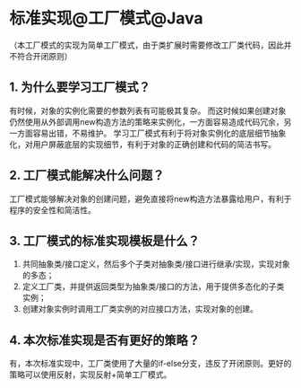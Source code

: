 # 标准实现@工厂模式@Java
（本工厂模式的实现为简单工厂模式，由于类扩展时需要修改工厂类代码，因此并不符合开闭原则）     
## 1. 为什么要学习工厂模式？
有时候，对象的实例化需要的参数列表有可能极其复杂。
而这时候如果创建对象仍然使用从外部调用new构造方法的策略来实例化，一方面容易造成代码冗余，另一方面容易出错，不易维护。
学习工厂模式有利于将对象实例化的底层细节抽象化，对用户屏蔽底层的实现细节，有利于对象的正确创建和代码的简洁书写。    

## 2. 工厂模式能解决什么问题？   
工厂模式能够解决对象的创建问题，避免直接将new构造方法暴露给用户，有利于程序的安全性和简洁性。   

## 3. 工厂模式的标准实现模板是什么？    
1. 共同抽象类/接口定义，然后多个子类对抽象类/接口进行继承/实现，实现对象的多态；     
2. 定义工厂类，并提供返回类型为抽象类/接口的方法，用于提供多态化的子类实例；     
3. 创建对象实例时调用工厂类实例的对应接口方法，实现对象的创建。     
## 4. 本次标准实现是否有更好的策略？
有，本次标准实现中，工厂类使用了大量的if-else分支，违反了开闭原则。更好的策略可以使用反射，实现反射+简单工厂模式。    
